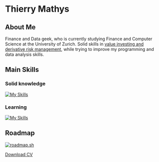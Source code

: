 # Thierry Mathys
## About Me
Finance and Data geek, who is currently studying Finance and Computer Science at the University of Zurich. Solid skills in [value investing and derivative risk management](www.linkedin.com/in/thierry-mathys-969a0728b), while trying to improve my programming and data analysis skills.
## Main Skills
### Solid knowledge
[![My Skills](https://skillicons.dev/icons?i=py,c)](https://skillicons.dev)
### Learning
[![My Skills](https://skillicons.dev/icons?i=r,github,postgres)](https://skillicons.dev)
## Roadmap

[![roadmap.sh](https://roadmap.sh/card/tall/6851b30b8a05232d3eb9c3ef?variant=dark)](https://roadmap.sh)

[Download CV](https://drive.google.com/file/d/1ClUPnwPqZDGyMm-4wOtIoPYpkJ_dETND/view?usp=drive_link)
